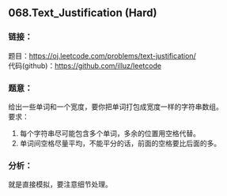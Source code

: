 ## 068.Text_Justification (Hard)

### **链接**：
题目：https://oj.leetcode.com/problems/text-justification/  
代码(github)：https://github.com/illuz/leetcode

### **题意**：
给出一些单词和一个宽度，要你把单词打包成宽度一样的字符串数组。  
要求：  
1. 每个字符串尽可能包含多个单词，多余的位置用空格代替。  
2. 单词间空格尽量平均，不能平分的话，前面的空格要比后面的多。  

### **分析**：
就是直接模拟，要注意细节处理。

